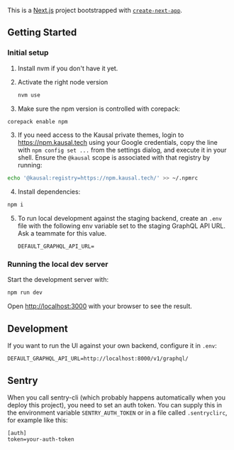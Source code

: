 This is a [Next.js](https://nextjs.org/) project bootstrapped with [`create-next-app`](https://github.com/vercel/next.js/tree/canary/packages/create-next-app).

## Getting Started

### Initial setup

1. Install nvm if you don't have it yet.
2. Activate the right node version

   ```bash
   nvm use
   ```

3. Make sure the npm version is controlled with corepack:

```bash
corepack enable npm
```

3. If you need access to the Kausal private themes, login to https://npm.kausal.tech
   using your Google credentials, copy the line with `npm config set ...` from
   the settings dialog, and execute it in your shell. Ensure the `@kausal` scope
   is associated with that registry by running:

```bash
echo '@kausal:registry=https://npm.kausal.tech/' >> ~/.npmrc
```

4. Install dependencies:

```bash
npm i
```

5. To run local development against the staging backend, create an `.env` file with the following env variable set to the staging GraphQL API URL. Ask a teammate for this value.

   ```
   DEFAULT_GRAPHQL_API_URL=
   ```

### Running the local dev server

Start the development server with:

```bash
npm run dev
```

Open [http://localhost:3000](http://localhost:3000) with your browser to see the result.

## Development

If you want to run the UI against your own backend, configure it in `.env`:

```
DEFAULT_GRAPHQL_API_URL=http://localhost:8000/v1/graphql/
```

## Sentry

When you call sentry-cli (which probably happens automatically when you deploy this project), you need to set an auth token. You can supply this in the environment variable `SENTRY_AUTH_TOKEN` or in a file called `.sentryclirc`, for example like this:

```
[auth]
token=your-auth-token
```
